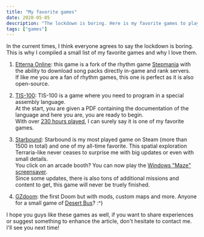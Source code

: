 ```yaml
---
title: "My favorite games"
date: 2020-05-05
description: "The lockdown is boring. Here is my favorite games to play during theses times..."
tags: ["games"]
---
```


In the current times, I think everyone agrees to say the lockdown is boring.  
This is why I compiled a small list of my favorite games and why I love them.

1.  [Etterna Online](https://etternaonline.com/): this game is a fork of the rhythm game [Stepmania](https://www.stepmania.com) with the ability to download song packs directly in-game and rank servers.  
    If like me you are a fan of rhythm games, this one is perfect as it is also open-source.

2.  [TIS-100](http://www.zachtronics.com/tis-100/): TIS-100 is a game where you need to program in a special assembly language.  
    At the start, you are given a PDF containing the documentation of the language and here you are, you are ready to begin.  
    With over [230 hours played](https://steamcommunity.com/id/jaebeojkkoch-i), I can surely say it is one of my favorite games.

3.  [Starbound](https://playstarbound.com): Starbound is my most played game on Steam (more than 1500 in total) and one of my all-time favorite. This spatial exploration Terraria-like never ceases to surprise me with big updates or even with small details.  
    You click on an arcade booth? You can now play the [Windows "Maze" screensaver](https://invidio.us/watch?v=oRL5durPleI).  
    Since some updates, there is also tons of additional missions and content to get, this game will never be truely finished.

4.  [GZdoom](https://zdoom.org/downloads): the first Doom but with mods, custom maps and more. Anyone for a small game of [Desert Bus](https://www.doomworld.com/forum/topic/102914-revenant-bus-a-doom-2-simulation-map/)? :^)

I hope you guys like these games as well, if you want to share experiences or suggest something to enhance the article, don't hesitate to contact me.  
I'll see you next time!
